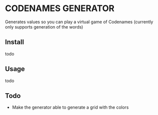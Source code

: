 # CODENAMES GENERATOR
Generates values so you can play a virtual game of Codenames (currently only supports generation of the words)

## Install
todo

## Usage
todo

## Todo
- Make the generator able to generate a grid with the colors